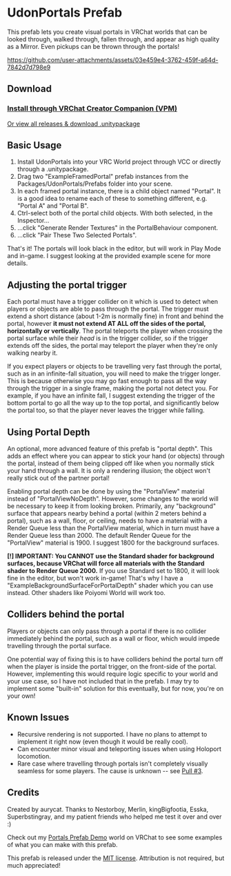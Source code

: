 # UdonPortals Prefab

This prefab lets you create visual portals in VRChat worlds that can be looked through, walked through, fallen through, and appear as high quality as a Mirror. Even pickups can be thrown through the portals!  

https://github.com/user-attachments/assets/03e459e4-3762-459f-a64d-7842d7d798e9


## Download

### [Install through VRChat Creator Companion (VPM)](https://aurycat.github.io/vpm)

[Or view all releases & download .unitypackage](https://github.com/aurycat/UdonPortals/releases)


## Basic Usage

1. Install UdonPortals into your VRC World project through VCC or directly through a .unitypackage.
2. Drag two "ExampleFramedPortal" prefab instances from the Packages/UdonPortals/Prefabs folder into your scene.
3. In each framed portal instance, there is a child object named "Portal". It is a good idea to rename each of these to something different, e.g. "Portal A" and "Portal B".
4. Ctrl-select both of the portal child objects. With both selected, in the Inspector...
5. ...click "Generate Render Textures" in the PortalBehaviour component.
6. ...click "Pair These Two Selected Portals".

That's it! The portals will look black in the editor, but will work in Play Mode and in-game. I suggest looking at the provided example scene for more details.


## Adjusting the portal trigger

Each portal must have a trigger collider on it which is used to detect when players or objects are able to pass through the portal. The trigger must extend a short distance (about 1-2m is normally fine) in front and behind the portal, however **it must not extend AT ALL off the sides of the portal, horizontally or vertically**. The portal teleports the player when crossing the portal surface while their *head* is in the trigger collider, so if the trigger extends off the sides, the portal may teleport the player when they're only walking nearby it.

If you expect players or objects to be travelling very fast through the portal, such as in an infinite-fall situation, you will need to make the trigger longer. This is because otherwise you may go fast enough to pass all the way through the trigger in a single frame, making the portal not detect you. For example, if you have an infinite fall, I suggest extending the trigger of the bottom portal to go all the way up to the top portal, and significantly below the portal too, so that the player never leaves the trigger while falling.


## Using Portal Depth

An optional, more advanced feature of this prefab is "portal depth". This adds an effect where you can appear to stick your hand (or objects) through the portal, instead of them being clipped off like when you normally stick your hand through a wall. It is only a rendering illusion; the object won't really stick out of the partner portal!

Enabling portal depth can be done by using the "PortalView" material instead of "PortalViewNoDepth". However, some changes to the world will be necessary to keep it from looking broken. Primarily, any "background" surface that appears nearby behind a portal (within 2 meters behind a portal), such as a wall, floor, or ceiling, needs to have a material with a Render Queue less than the PortalView material, which in turn must have a Render Queue less than 2000. The default Render Queue for the "PortalView" material is 1900. I suggest 1800 for the background surfaces.

**[!] IMPORTANT: You CANNOT use the Standard shader for background surfaces, because VRChat will force all materials with the Standard shader to Render Queue 2000.** If you use Standard set to 1800, it will look fine in the editor, but won't work in-game! That's why I have a "ExampleBackgroundSurfaceForPortalDepth" shader which you can use instead. Other shaders like Poiyomi World will work too.


## Colliders behind the portal

Players or objects can only pass through a portal if there is no collider immediately behind the portal, such as a wall or floor, which would impede travelling through the portal surface.

One potential way of fixing this is to have colliders behind the portal turn off when the player is inside the portal trigger, on the front-side of the portal. However, implementing this would require logic specific to your world and your use case, so I have not included that in the prefab. I may try to implement some "built-in" solution for this eventually, but for now, you're on your own!


## Known Issues

- Recursive rendering is not supported. I have no plans to attempt to implement it right now (even though it would be really cool).
- Can encounter minor visual and teleporting issues when using Holoport locomotion.
- Rare case where travelling through portals isn't completely visually seamless for some players. The cause is unknown -- see [Pull #3](https://github.com/aurycat/UdonPortals/pull/3).


## Credits

Created by aurycat. Thanks to Nestorboy, Merlin, kingBigfootia, Esska, Superbstingray, and my patient friends who helped me test it over and over :)

Check out my [Portals Prefab Demo](https://vrchat.com/home/world/wrld_c6dc655d-e665-4a26-abc9-da0617257bc0) world on VRChat to see some examples of what you can make with this prefab.

This prefab is released under the [MIT license](https://mit-license.org/). Attribution is not required, but much appreciated!
